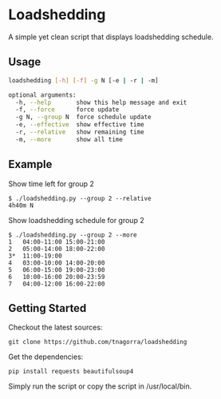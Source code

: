 # Loadshedding

A simple yet clean script that displays loadshedding schedule.

## Usage

```bash
loadshedding [-h] [-f] -g N [-e | -r | -m]

optional arguments:
  -h, --help       show this help message and exit
  -f, --force      force update
  -g N, --group N  force schedule update
  -e, --effective  show effective time
  -r, --relative   show remaining time
  -m, --more       show all time
```

## Example

Show time left for group 2

    $ ./loadshedding.py --group 2 --relative
    4h40m N

Show loadshedding schedule for group 2

    $ ./loadshedding.py --group 2 --more
    1	04:00-11:00	15:00-21:00
    2	05:00-14:00	18:00-22:00
    3*	11:00-19:00
    4	03:00-10:00	14:00-20:00
    5	06:00-15:00	19:00-23:00
    6	10:00-16:00	20:00-23:59
    7	04:00-12:00	16:00-22:00

## Getting Started

Checkout the latest sources:

    git clone https://github.com/tnagorra/loadshedding

Get the dependencies:

    pip install requests beautifulsoup4

Simply run the script or copy the script in /usr/local/bin.
